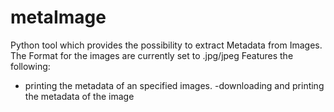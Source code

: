 # metaImage
Python tool which provides the possibility to extract Metadata from Images.
The Format for the images are currently set to .jpg/jpeg
Features the following:
  - printing the metadata of an specified images.
  -downloading and printing the metadata of the image

